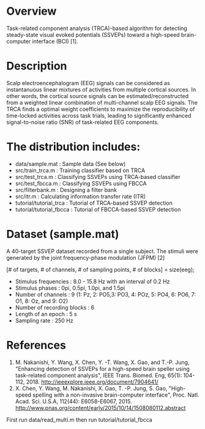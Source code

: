 # Overview
Task-related component analysis (TRCA)-based algorithm for detecting steady-state visual evoked potentials (SSVEPs) toward a high-speed brain-computer interface (BCI) [1]. 

# Description
Scalp electroencephalogram (EEG) signals can be considered as instantanuous linear mixtures of activities from multiple cortical sources. In other words, the cortical source signals can be estimated/reconstructed from a weighted linear combination of multi-channel scalp EEG signals. The TRCA finds a optimal weight coefficients to maximize the reproducibility of time-locked activities across task trials, leading to significantly enhanced signal-to-noise ratio (SNR) of task-related EEG components. 

# The distribution includes:
* data/sample.mat           : Sample data (See below)
* src/train_trca.m          : Training classifier based on TRCA
* src/test_trca.m           : Classifying SSVEPs using TRCA-based classifier
* src/test_fbcca.m          : Classifying SSVEPs using FBCCA
* src/filterbank.m          : Designing a filter bank
* src/itr.m                 : Calculating information transfer rate (ITR)
* tutorial/tutorial_trca    : Tutorial of TRCA-based SSVEP detection
* tutorial/tutorial_fbcca   : Tutorial of FBCCA-based SSVEP detection

# Dataset (sample.mat)
A 40-target SSVEP dataset recorded from a single subject. The stimuli were generated by the joint frequency-phase modulation (JFPM) [2]

[# of targets, # of channels, # of sampling points, # of blocks] = size(eeg);

* Stimulus frequencies        : 8.0 - 15.8 Hz with an interval of 0.2 Hz
* Stimulus phases             : 0pi, 0.5pi, 1.0pi, and 1.5pi
* Number of channels          : 9 (1: Pz, 2: PO5,3:  PO3, 4: POz, 5: PO4, 6: PO6, 7: O1, 8: Oz, and 9: O2)
* Number of recording blocks  : 6
* Length of an epoch          : 5 s
* Sampling rate               : 250 Hz

# References
1. M. Nakanishi, Y. Wang, X. Chen, Y. -T. Wang, X. Gao, and T.-P. Jung, "Enhancing detection of SSVEPs for a high-speed brain speller using task-related component analysis", IEEE Trans. Biomed. Eng, 65(1): 104-112, 2018. http://ieeexplore.ieee.org/document/7904641/
2. X. Chen, Y. Wang, M. Nakanishi, X. Gao, T. -P. Jung, S. Gao, "High-speed spelling with a non-invasive brain-computer interface", Proc. Natl. Acad. Sci. U.S.A, 112(44): E6058-E6067, 2015. http://www.pnas.org/content/early/2015/10/14/1508080112.abstract

First run data/read_multi.m then run tutorial/tutorial_fbcca